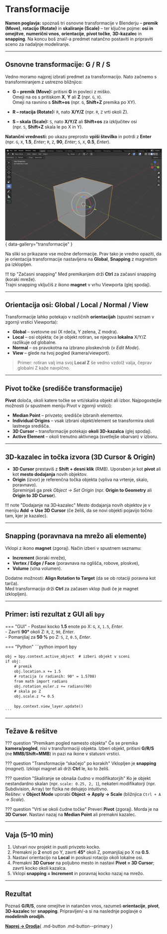 # Transformacije

**Namen poglavja:** spoznaš tri osnovne transformacije v Blenderju – **premik (Move)**, **rotacijo (Rotate)** in **skaliranje (Scale)** – ter ključne pojme: **osi in omejitve**, **numerični vnos**, **orientacije**, **pivot točke**, **3D‑kazalec** in **snapping**. Na koncu boš znal/-a predmet natančno postaviti in pripraviti sceno za nadaljnje modeliranje.

---

## Osnovne transformacije: G / R / S
Vedno moramo najprej izbrati predmet za transformacijo. Nato začnemo s transformiranjem z ustrezno bližnjico:

- **G – premik (Move):** pritisni **G** in povleci z miško.  
  Omeji na os s pritiskom **X**, **Y** ali **Z** (npr. `G`, `X`).  
  Omeji na ravnino s **Shift+os** (npr. `G`, **Shift+Z** premika po XY).

- **R – rotacija (Rotate):** `R`, nato **X/Y/Z** (npr. `R`, `Z` vrti okoli Z).

- **S – skala (Scale):** `S`, nato **X/Y/Z** ali **Shift+os** za izključitev osi  
  (npr. `S`, **Shift+Z** skala le po X in Y).

**Natančni vrednosti:** po ukazu preprosto **vpiši številko** in potrdi z **Enter**  
(npr. `G`, `X`, **1.5**, *Enter*; `R`, `Z`, **90**, *Enter*; `S`, `X`, **0.5**, *Enter*).

![Transformacije – orientacija, pivot in snapping](../assets/img/transformacije-osnovno.png){ data-gallery="transformacije" }

Na sliki so prikazane vse možne deformacije. Prav tako je vredno opaziti, da je orientacija transformacije nastavljena na **Global**,
**Snapping** z magnetom pa izklopljen.

!!! tip "Začasni snapping"
    Med premikanjem drži **Ctrl** za začasni snapping (koraki mreže).  
    Trajni snapping vključiš z ikono **magnet** v vrhu Viewporta (glej spodaj).

---

## Orientacija osi: Global / Local / Normal / View

Transformacije lahko potekajo v različnih **orientacijah** (spustni seznam v zgornji vrstici Viewporta):
- **Global** – svetovne osi (X rdeča, Y zelena, Z modra).
- **Local** – osi objekta; če je objekt rotiran, se njegova **lokalna** X/Y/Z razlikuje od globalne.
- **Normal** – os pravokotna na izbrano ploskev/rob (v *Edit Mode*).
- **View** – glede na tvoj pogled (kamera/viewport).

> Primer: rotiran valj ima svoj **Local Z** še vedno vzdolž valja, čeprav globalni Z kaže navpično.

---

## Pivot točke (središče transformacije)

**Pivot** določa, okoli katere točke se vrti/skalira objekt ali izbor. Najpogostejše možnosti (v spustnem meniju Pivot v zgornji vrstici):

- **Median Point** – privzeto; središče izbranih elementov.
- **Individual Origins** – vsak izbrani objekt/element se transformira okoli lastnega središča.
- **3D Cursor** – transformacije potekajo **okoli 3D‑kazalca** (glej spodaj).
- **Active Element** – okoli trenutno aktivnega (svetlejše obarvan) v izboru.

---

## 3D‑kazalec in točka izvora (3D Cursor & Origin)

- **3D Cursor** prestaviš z **Shift + desni klik** (RMB). Uporaben je kot **pivot** ali kot **mesto dodajanja** novih objektov.
- **Origin** (izvor) je referenčna točka objekta (vpliva na vrtenje, skalo, poravnavo).  
  Spreminjaš ga prek *Object → Set Origin* (npr. **Origin to Geometry** ali **Origin to 3D Cursor**).

!!! note "Dodajanje na 3D‑kazalec"
    Mesto dodajanja novih objektov je v meniju **Add → Use 3D Cursor** (če želiš, da se novi objekti pojavijo točno tam, kjer je kazalec).

---

## Snapping (poravnava na mrežo ali elemente)

Vklopi z ikono **magnet** (zgoraj). Način izberi v spustnem seznamu:
- **Increment** (koraki mreže),  
- **Vertex / Edge / Face** (poravnava na oglišča, robove, ploskve),  
- **Volume** (v/na volumen).

Dodatne možnosti: **Align Rotation to Target** (da se ob rotaciji poravna kot tarča).  
Med transformacijo drži **Ctrl** za začasen vklop (tudi če je magnet izklopljen).

---

## Primer: isti rezultat z GUI ali `bpy`

=== "GUI"
    - Postavi kocko **1.5** enote po X: `G`, `X`, `1.5`, *Enter*.  
    - Zavrtí **90°** okoli Z: `R`, `Z`, `90`, *Enter*.  
    - Pomanjšaj za **50 %** po Z: `S`, `Z`, `0.5`, *Enter*.

=== "Python"
    ```python
    import bpy

    obj = bpy.context.active_object  # izberi objekt v sceni
    if obj:
        # premik
        obj.location.x += 1.5
        # rotacija (v radianih: 90° = 1.5708)
        from math import radians
        obj.rotation_euler.z += radians(90)
        # skala po Z
        obj.scale.z *= 0.5

        bpy.context.view_layer.update()
    ```

---

## Težave & rešitve

??? question "Premikam pogled namesto objekta"
    Če se premika **kamera/pogled**, nisi v transformaciji objekta. Izberi objekt, pritisni **G/R/S** (ne **MMB/Shift+MMB**) in pazi na ikone v statusni vrstici.

??? question "Transformacije “skačejo” po korakih"
    Vklopljen je **snapping** (*magnet*). Izklopi magnet ali drži **Ctrl** le, ko to želiš.

??? question "Skaliranje se obnaša čudno v modifikatorjih"
    Ko je objekt nestandardno skalan (npr. `scale: 0.25, 2, 1`), nekateri modifikatorji (npr. Subdivision, Array) ter fizika ne delujejo intuitivno.  
    Rešitev: v **Object Mode** uporabi **Object → Apply → Scale** (bližnjica `Ctrl + A` → *Scale*).

??? question "Vrti se okoli čudne točke"
    Preveri **Pivot** (zgoraj). Morda je na **3D Cursor**. Nastavi nazaj na **Median Point** ali premakni kazalec.

---

## Vaja (5–10 min)

1. Ustvari nov projekt in pusti privzeto kocko.  
2. Premakni jo **2** enoti po Y, zavrti **45°** okoli Z, pomanjšaj po X na **0.5**.  
3. Nastavi orientacijo na **Local** in poskusi rotacijo okoli lokalne osi.  
4. Premakni **3D Cursor** na poljubno mesto in nastavi **Pivot = 3D Cursor**; zavrti kocko okoli kazalca.  
5. Vklopi **snapping = Increment** in poravnaj kocko nazaj na mrežo.

---

## Rezultat

Poznaš **G/R/S**, osne omejitve in natančen vnos, razumeš **orientacije**, **pivot**, **3D‑kazalec** ter **snapping**. Pripravljen/-a si na naslednje poglavje o **modelirnih orodjih**.

[**Naprej → Orodja**](orodja.md){ .md-button .md-button--primary }

